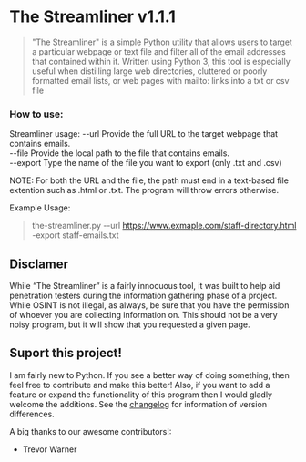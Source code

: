 # The Streamliner v1.1.1
>"The Streamliner" is a simple Python utility that allows users to target a particular webpage or text file and filter all of the email addresses that contained within it. Written using Python 3, this tool is especially useful when distilling large web directories, cluttered or poorly formatted email lists, or web pages with mailto: links into a txt or csv file

### How to use:
Streamliner usage:
--url          Provide the full URL to the target webpage that contains emails.  
--file         Provide the local path to the file that contains emails.  
--export       Type the name of the file you want to export (only .txt and .csv)  
  
NOTE: For both the URL and the file, the path must end in a text-based file extention such as .html or .txt. The program will throw errors otherwise.

Example Usage:
>the-streamliner.py --url https://www.exmaple.com/staff-directory.html -export staff-emails.txt

## Disclamer
While “The Streamliner” is a fairly innocuous tool, it was built to help aid penetration testers during the information gathering phase of a project. While OSINT is not illegal, as always, be sure that you have the permission of whoever you are collecting information on. This should not be a very noisy program, but it will show that you requested a given page.

## Suport this project!
I am fairly new to Python. If you see a better way of doing something, then feel free to contribute and make this better! Also, if you want to add a feature or expand the functionality of this program then I would gladly welcome the additions. See the [changelog](https://github.com/TobinShields/The_Streamliner/blob/master/changelog.md) for information of version differences. 

A big thanks to our awesome contributors!:
* Trevor Warner

